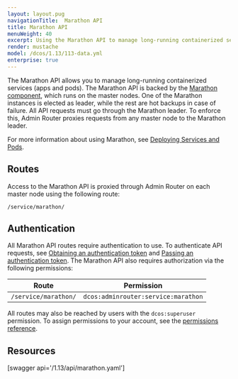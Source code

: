 ```yaml
---
layout: layout.pug
navigationTitle:  Marathon API
title: Marathon API
menuWeight: 40
excerpt: Using the Marathon API to manage long-running containerized services
render: mustache
model: /dcos/1.13/113-data.yml
enterprise: true
---
```


The Marathon API allows you to manage long-running containerized services (apps and pods). The Marathon API is backed by the [Marathon component](/1.13/overview/architecture/components/#marathon), which runs on the master nodes. One of the Marathon instances is elected as leader, while the rest are hot backups in case of failure. All API requests must go through the Marathon leader. To enforce this, Admin Router proxies requests from any master node to the Marathon leader.

For more information about using Marathon, see [Deploying Services and Pods](/1.13/deploying-services/).

## Routes

Access to the Marathon API is proxied through Admin Router on each master node using the following route:

```
/service/marathon/
```

## Authentication

All Marathon API routes require authentication to use. To authenticate API requests, see [Obtaining an authentication token](/1.13/security/ent/iam-api/#obtaining-an-authentication-token) and [Passing an authentication token](/1.13/security/ent/iam-api/#passing-an-authentication-token). The Marathon API also requires authorization via the following permissions:

| Route | Permission |
|-------|----------|
| `/service/marathon/` | `dcos:adminrouter:service:marathon` |

All routes may also be reached by users with the `dcos:superuser` permission. To assign permissions to your account, see the [permissions reference](/1.13/security/ent/perms-reference/).

## Resources

[swagger api='/1.13/api/marathon.yaml']
